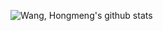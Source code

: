 ![Wang, Hongmeng's github stats](https://github-readme-stats.vercel.app/api?username=hongmengwang&show_icons=true)
